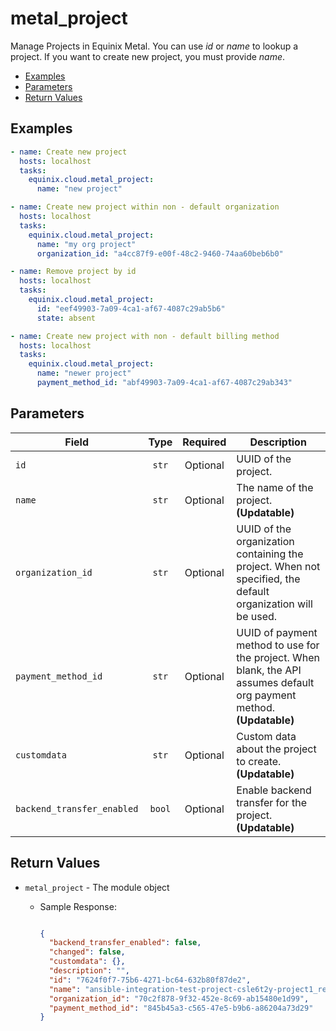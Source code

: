 # metal_project

Manage Projects in Equinix Metal. You can use *id* or *name* to lookup a project. If you want to create new project, you must provide *name*.


- [Examples](#examples)
- [Parameters](#parameters)
- [Return Values](#return-values)

## Examples

```yaml
- name: Create new project
  hosts: localhost
  tasks:
    equinix.cloud.metal_project:
      name: "new project"

```

```yaml
- name: Create new project within non - default organization
  hosts: localhost
  tasks:
    equinix.cloud.metal_project:
      name: "my org project"
      organization_id: "a4cc87f9-e00f-48c2-9460-74aa60beb6b0"

```

```yaml
- name: Remove project by id
  hosts: localhost
  tasks:
    equinix.cloud.metal_project:
      id: "eef49903-7a09-4ca1-af67-4087c29ab5b6"
      state: absent

```

```yaml
- name: Create new project with non - default billing method
  hosts: localhost
  tasks:
    equinix.cloud.metal_project:
      name: "newer project"
      payment_method_id: "abf49903-7a09-4ca1-af67-4087c29ab343"

```










## Parameters

| Field     | Type | Required | Description                                                                  |
|-----------|------|----------|------------------------------------------------------------------------------|
| `id` | <center>`str`</center> | <center>Optional</center> | UUID of the project.   |
| `name` | <center>`str`</center> | <center>Optional</center> | The name of the project.  **(Updatable)** |
| `organization_id` | <center>`str`</center> | <center>Optional</center> | UUID of the organization containing the project. When not specified, the default organization will be used.   |
| `payment_method_id` | <center>`str`</center> | <center>Optional</center> | UUID of payment method to use for the project. When blank, the API assumes default org payment method.  **(Updatable)** |
| `customdata` | <center>`str`</center> | <center>Optional</center> | Custom data about the project to create.  **(Updatable)** |
| `backend_transfer_enabled` | <center>`bool`</center> | <center>Optional</center> | Enable backend transfer for the project.  **(Updatable)** |






## Return Values

- `metal_project` - The module object

    - Sample Response:
        ```json
        
        {
          "backend_transfer_enabled": false,
          "changed": false,
          "customdata": {},
          "description": "",
          "id": "7624f0f7-75b6-4271-bc64-632b80f87de2",
          "name": "ansible-integration-test-project-csle6t2y-project1_renamed",
          "organization_id": "70c2f878-9f32-452e-8c69-ab15480e1d99",
          "payment_method_id": "845b45a3-c565-47e5-b9b6-a86204a73d29"
        }
        
        ```


